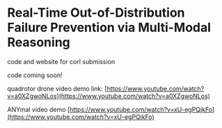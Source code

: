 # Real-Time Out-of-Distribution Failure Prevention via Multi-Modal Reasoning
code and website for corl submission

code coming soon!

quadrotor drone video demo link: [https://www.youtube.com/watch?v=a0XZgwoNLos](https://www.youtube.com/watch?v=a0XZgwoNLos)

ANYmal video demo [https://www.youtube.com/watch?v=xU-egPQjkFo](https://www.youtube.com/watch?v=xU-egPQjkFo)
